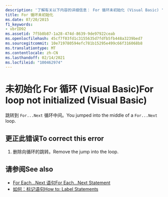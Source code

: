```yaml
---
description: '了解有关以下内容的详细信息： For 循环未初始化 (Visual Basic) '
title: For 循环未初始化
ms.date: 07/20/2015
f1_keywords:
- vbrID92
ms.assetid: 7f5b8b87-1a28-474d-8639-9de97922ceab
ms.openlocfilehash: 45cf7f03fd1c3155635d7fdfb5fb448a3239bed7
ms.sourcegitcommit: 10e719780594efc781b15295e499c66f316068b8
ms.translationtype: MT
ms.contentlocale: zh-CN
ms.lasthandoff: 02/14/2021
ms.locfileid: "100462974"
---
```

# <a name="for-loop-not-initialized-visual-basic"></a><span data-ttu-id="8158e-103">未初始化 For 循环 (Visual Basic)</span><span class="sxs-lookup"><span data-stu-id="8158e-103">For loop not initialized (Visual Basic)</span></span>

<span data-ttu-id="8158e-104">跳转到 `For...Next` 循环中间。</span><span class="sxs-lookup"><span data-stu-id="8158e-104">You jumped into the middle of a `For...Next` loop.</span></span>  
  
## <a name="to-correct-this-error"></a><span data-ttu-id="8158e-105">更正此错误</span><span class="sxs-lookup"><span data-stu-id="8158e-105">To correct this error</span></span>  
  
1. <span data-ttu-id="8158e-106">删除向循环的跳转。</span><span class="sxs-lookup"><span data-stu-id="8158e-106">Remove the jump into the loop.</span></span>  
  
## <a name="see-also"></a><span data-ttu-id="8158e-107">请参阅</span><span class="sxs-lookup"><span data-stu-id="8158e-107">See also</span></span>

- [<span data-ttu-id="8158e-108">For Each...Next 语句</span><span class="sxs-lookup"><span data-stu-id="8158e-108">For Each...Next Statement</span></span>](../language-reference/statements/for-each-next-statement.md)
- [<span data-ttu-id="8158e-109">如何：标记语句</span><span class="sxs-lookup"><span data-stu-id="8158e-109">How to: Label Statements</span></span>](../programming-guide/program-structure/how-to-label-statements.md)
